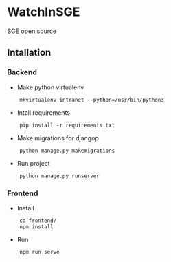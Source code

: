 # WatchInSGE
SGE open source

## Intallation

### Backend

* Make python virtualenv

```
	mkvirtualenv intranet --python=/usr/bin/python3
```

* Intall requirements

```
	pip install -r requirements.txt
```

* Make migrations for djangop

```
	python manage.py makemigrations
```

* Run project

```
	python manage.py runserver
```

### Frontend

* Install

```
	cd frontend/
	npm install
```

* Run

```
	npm run serve
```
